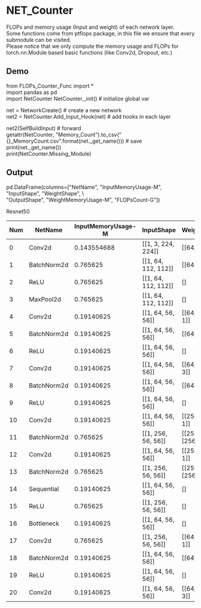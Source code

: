 # NET_Counter
FLOPs and memory usage (Input and weight) of each network layer.  
Some functions come from ptflops package, in this file we ensure that every submodule can be visited.  
Please notice that we only compute the memory usage and FLOPs for torch.nn.Module based basic functions (like Conv2d, Dropout, etc.)

## Demo

from FLOPs_Counter_Func import *  
import pandas as pd  
import NetCounter
NetCounter._init() # initialize global var
  
net = NetworkCreate() # create a new network  
net2 = NetCounter.Add_Input_Hook(net) # add hooks in each layer  
  
net2(SelfBuildInput) # forward  
getattr(NetCounter, "Memory_Count").to_csv("{}_MemoryCount.csv".format(net._get_name())) # save  
print(net._get_name())  
print(NetCounter.Missing_Module)  
  
## Output
pd.DataFrame(columns=["NetName", "InputMemoryUsage-M", "InputShape", "WeightShape", \  
        "OutputShape", "WeightMemoryUsage-M", "FLOPsCount-G"])  
  
Resnet50
  
|Num|NetName|InputMemoryUsage-M|InputShape|WeightShape|OutputShape|WeightMemoryUsage-M|FLOPsCount-G|
|-|-|-|-|-|-|-|-|
|0|Conv2d|0.143554688|[[1, 3, 224, 224]]|[[64, 3, 7, 7]]|[1, 64, 112, 112]|0.008972168|0.109909058|
|1|BatchNorm2d|0.765625|[[1, 64, 112, 112]]|[[64], [64]]|[1, 64, 112, 112]|0.012084961|0.001495361|
|2|ReLU|0.765625|[[1, 64, 112, 112]]|[]|[1, 64, 112, 112]|0|0.000747681|
|3|MaxPool2d|0.765625|[[1, 64, 112, 112]]|[]|[1, 64, 56, 56]|0|0.000747681|
|4|Conv2d|0.19140625|[[1, 64, 56, 56]]|[[64, 64, 1, 1]]|[1, 64, 56, 56]|0.00390625|0.011962891|
|5|BatchNorm2d|0.19140625|[[1, 64, 56, 56]]|[[64], [64]]|[1, 64, 56, 56]|0.003112793|0.00037384|
|6|ReLU|0.19140625|[[1, 64, 56, 56]]|[]|[1, 64, 56, 56]|0|0.00018692|
|7|Conv2d|0.19140625|[[1, 64, 56, 56]]|[[64, 64, 3, 3]]|[1, 64, 56, 56]|0.03515625|0.107666016|
|8|BatchNorm2d|0.19140625|[[1, 64, 56, 56]]|[[64], [64]]|[1, 64, 56, 56]|0.003112793|0.00037384|
|9|ReLU|0.19140625|[[1, 64, 56, 56]]|[]|[1, 64, 56, 56]|0|0.00018692|
|10|Conv2d|0.19140625|[[1, 64, 56, 56]]|[[256, 64, 1, 1]]|[1, 256, 56, 56]|0.015625|0.047851563|
|11|BatchNorm2d|0.765625|[[1, 256, 56, 56]]|[[256], [256]]|[1, 256, 56, 56]|0.003479004|0.001495361|
|12|Conv2d|0.19140625|[[1, 64, 56, 56]]|[[256, 64, 1, 1]]|[1, 256, 56, 56]|0.015625|0.047851563|
|13|BatchNorm2d|0.765625|[[1, 256, 56, 56]]|[[256], [256]]|[1, 256, 56, 56]|0.003479004|0.001495361|
|14|Sequential|0.19140625|[[1, 64, 56, 56]]|[]|[1, 256, 56, 56]|0|0|
|15|ReLU|0.765625|[[1, 256, 56, 56]]|[]|[1, 256, 56, 56]|0|0.000747681|
|16|Bottleneck|0.19140625|[[1, 64, 56, 56]]|[]|[1, 256, 56, 56]|0|0|
|17|Conv2d|0.765625|[[1, 256, 56, 56]]|[[64, 256, 1, 1]]|[1, 64, 56, 56]|0.015625|0.047851563|
|18|BatchNorm2d|0.19140625|[[1, 64, 56, 56]]|[[64], [64]]|[1, 64, 56, 56]|0.003112793|0.00037384|
|19|ReLU|0.19140625|[[1, 64, 56, 56]]|[]|[1, 64, 56, 56]|0|0.00018692|
|20|Conv2d|0.19140625|[[1, 64, 56, 56]]|[[64, 64, 3, 3]]|[1, 64, 56, 56]|0.03515625|0.107666016|
